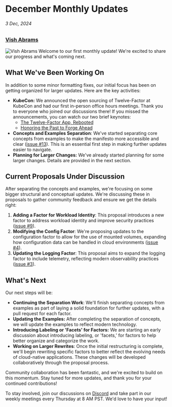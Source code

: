 # December Monthly Updates
###### 3 Dec, 2024
### [Vish Abrams](https://github.com/vishvananda)
![Vish Abrams](/images/bios/vish.jpg) Welcome to our first monthly update\!
We're excited to share our progress and what's coming next.

## What We've Been Working On

In addition to some minor formatting fixes, our initial focus has been on
getting organized for larger updates. Here are the key activities:

* **KubeCon:** We announced the open sourcing of Twelve-Factor at KubeCon and
  had our first in-person office hours meetings. Thank you to everyone who
  joined our discussions there\! If you missed the announcements, you can watch
  our two brief keynotes:
  * [The Twelve-Factor App,
    Rebooted](https://www.youtube.com/watch?v=_V_s4VeJvjU)
  * [Honoring the Past to Forge
    Ahead](https://www.youtube.com/watch?v=JG1nGgirkB4)
* **Concepts and Examples Separation**: We've started separating core concepts
  from examples to make the manifesto more accessible and clear ([issue
  \#13](https://github.com/twelve-factor/twelve-factor/issues/13)). This is an
  essential first step in making further updates easier to navigate.
* **Planning for Larger Changes:** We've already started planning for some
  larger changes. Details are provided in the next section.

## Current Proposals Under Discussion

After separating the concepts and examples, we're focusing on some bigger
structural and conceptual updates. We're discussing these in proposals to
gather community feedback and ensure we get the details right:

1. **Adding a Factor for Workload Identity**: This proposal introduces a new
   factor to address workload identity and improve security practices ([issue
   \#9](https://github.com/twelve-factor/twelve-factor/issues/9)).
2. **Modifying the Config Factor**: We're proposing updates to the
   configuration factor to allow for the use of mounted volumes, expanding how
   configuration data can be handled in cloud environments ([issue
   \#4](https://github.com/twelve-factor/twelve-factor/issues/4)).
3. **Updating the Logging Factor**: This proposal aims to expand the logging
   factor to include telemetry, reflecting modern observability practices
   ([issue \#3](https://github.com/twelve-factor/twelve-factor/issues/3)).

## What's Next

Our next steps will be:

* **Continuing the Separation Work**: We'll finish separating concepts from
  examples as part of laying a solid foundation for further updates, with a
  pull request for each factor.
* **Updating the Examples:** After completing the separation of concepts, we
  will update the examples to reflect modern technology.
* **Introducing Labeling or 'Facets' for Factors:** We are starting an early
  discussion about introducing labeling, or 'facets,' for factors to help
  better organize and categorize the work.
* **Working on Larger Rewrites**: Once the initial restructuring is complete,
  we'll begin rewriting specific factors to better reflect the evolving needs
  of cloud-native applications. These changes will be developed collaboratively
  through the proposal process.

Community collaboration has been fantastic, and we're excited to build on this
momentum. Stay tuned for more updates, and thank you for your continued
contributions\!

To stay involved, join our discussions on
[Discord](https://discord.gg/9HFMDMt95z) and take part in our weekly meetings
every Thursday at 8 AM PST. We'd love to have your input\!

